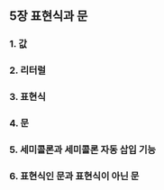 ## 5장 표현식과 문

### 1. 값
### 2. 리터럴
### 3. 표현식
### 4. 문
### 5. 세미콜론과 세미콜론 자동 삽입 기능
### 6. 표현식인 문과 표현식이 아닌 문

